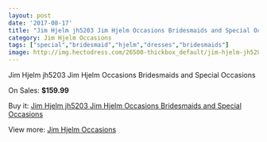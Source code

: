 ```yaml
---
layout: post
date: '2017-08-17'
title: "Jim Hjelm jh5203 Jim Hjelm Occasions Bridesmaids and Special Occasions"
category: Jim Hjelm Occasions
tags: ["special","bridesmaid","hjelm","dresses","bridesmaids"]
image: http://img.hectodress.com/26500-thickbox_default/jim-hjelm-jh5203-jim-hjelm-occasions-bridesmaids-and-special-occasions.jpg
---
```

Jim Hjelm jh5203 Jim Hjelm Occasions Bridesmaids and Special Occasions

On Sales: **$159.99**
<a href="https://www.hectodress.com/jim-hjelm-occasions/12289-jim-hjelm-jh5203-jim-hjelm-occasions-bridesmaids-and-special-occasions.html"><amp-img layout="responsive" width="600" height="600" src="//img.hectodress.com/26500-thickbox_default/jim-hjelm-jh5203-jim-hjelm-occasions-bridesmaids-and-special-occasions.jpg" alt="Jim Hjelm jh5203 Jim Hjelm Occasions Bridesmaids and Special Occasions 0" /></a>
<a href="https://www.hectodress.com/jim-hjelm-occasions/12289-jim-hjelm-jh5203-jim-hjelm-occasions-bridesmaids-and-special-occasions.html"><amp-img layout="responsive" width="600" height="600" src="//img.hectodress.com/26504-thickbox_default/jim-hjelm-jh5203-jim-hjelm-occasions-bridesmaids-and-special-occasions.jpg" alt="Jim Hjelm jh5203 Jim Hjelm Occasions Bridesmaids and Special Occasions 1" /></a>
<a href="https://www.hectodress.com/jim-hjelm-occasions/12289-jim-hjelm-jh5203-jim-hjelm-occasions-bridesmaids-and-special-occasions.html"><amp-img layout="responsive" width="600" height="600" src="//img.hectodress.com/26503-thickbox_default/jim-hjelm-jh5203-jim-hjelm-occasions-bridesmaids-and-special-occasions.jpg" alt="Jim Hjelm jh5203 Jim Hjelm Occasions Bridesmaids and Special Occasions 2" /></a>
<a href="https://www.hectodress.com/jim-hjelm-occasions/12289-jim-hjelm-jh5203-jim-hjelm-occasions-bridesmaids-and-special-occasions.html"><amp-img layout="responsive" width="600" height="600" src="//img.hectodress.com/26502-thickbox_default/jim-hjelm-jh5203-jim-hjelm-occasions-bridesmaids-and-special-occasions.jpg" alt="Jim Hjelm jh5203 Jim Hjelm Occasions Bridesmaids and Special Occasions 3" /></a>
<a href="https://www.hectodress.com/jim-hjelm-occasions/12289-jim-hjelm-jh5203-jim-hjelm-occasions-bridesmaids-and-special-occasions.html"><amp-img layout="responsive" width="600" height="600" src="//img.hectodress.com/26501-thickbox_default/jim-hjelm-jh5203-jim-hjelm-occasions-bridesmaids-and-special-occasions.jpg" alt="Jim Hjelm jh5203 Jim Hjelm Occasions Bridesmaids and Special Occasions 4" /></a>

Buy it: [Jim Hjelm jh5203 Jim Hjelm Occasions Bridesmaids and Special Occasions](https://www.hectodress.com/jim-hjelm-occasions/12289-jim-hjelm-jh5203-jim-hjelm-occasions-bridesmaids-and-special-occasions.html "Jim Hjelm jh5203 Jim Hjelm Occasions Bridesmaids and Special Occasions")

View more: [Jim Hjelm Occasions](https://www.hectodress.com/190-jim-hjelm-occasions "Jim Hjelm Occasions")